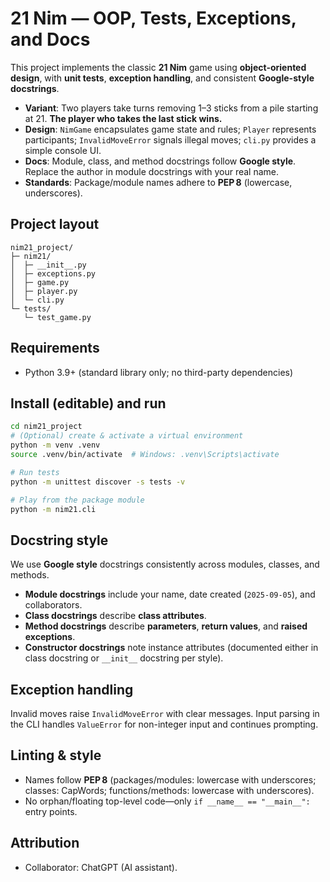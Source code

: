 # 21 Nim — OOP, Tests, Exceptions, and Docs

This project implements the classic **21 Nim** game using **object-oriented design**, with **unit tests**, **exception handling**, and consistent **Google-style docstrings**.

- **Variant**: Two players take turns removing 1–3 sticks from a pile starting at 21. **The player who takes the last stick wins.**
- **Design**: `NimGame` encapsulates game state and rules; `Player` represents participants; `InvalidMoveError` signals illegal moves; `cli.py` provides a simple console UI.
- **Docs**: Module, class, and method docstrings follow **Google style**. Replace the author in module docstrings with your real name.
- **Standards**: Package/module names adhere to **PEP 8** (lowercase, underscores).

## Project layout

```text
nim21_project/
├─ nim21/
│  ├─ __init__.py
│  ├─ exceptions.py
│  ├─ game.py
│  ├─ player.py
│  └─ cli.py
└─ tests/
   └─ test_game.py
```

## Requirements

- Python 3.9+ (standard library only; no third-party dependencies)

## Install (editable) and run

```bash
cd nim21_project
# (Optional) create & activate a virtual environment
python -m venv .venv
source .venv/bin/activate  # Windows: .venv\Scripts\activate

# Run tests
python -m unittest discover -s tests -v

# Play from the package module
python -m nim21.cli
```

## Docstring style

We use **Google style** docstrings consistently across modules, classes, and methods.  
- **Module docstrings** include your name, date created (`2025-09-05`), and collaborators.  
- **Class docstrings** describe **class attributes**.  
- **Method docstrings** describe **parameters**, **return values**, and **raised exceptions**.  
- **Constructor docstrings** note instance attributes (documented either in class docstring or `__init__` docstring per style).  

## Exception handling

Invalid moves raise `InvalidMoveError` with clear messages. Input parsing in the CLI handles `ValueError` for non-integer input and continues prompting.

## Linting & style

- Names follow **PEP 8** (packages/modules: lowercase with underscores; classes: CapWords; functions/methods: lowercase with underscores).
- No orphan/floating top-level code—only `if __name__ == "__main__":` entry points.

## Attribution

- Collaborator: ChatGPT (AI assistant).
